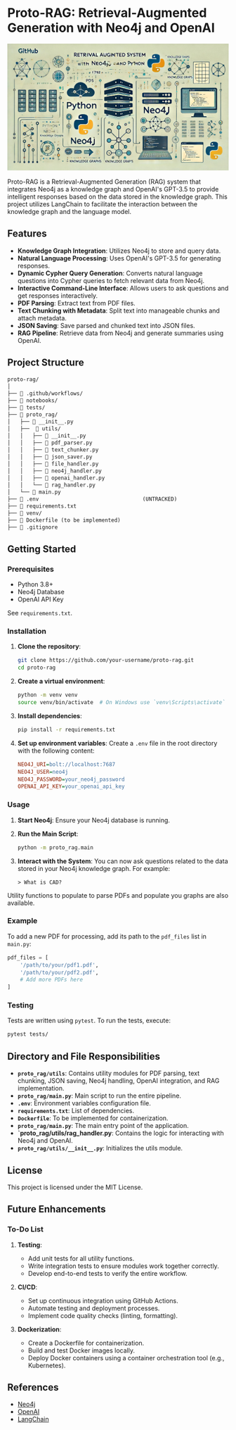 # Proto-RAG: Retrieval-Augmented Generation with Neo4j and OpenAI

![DALL-E generated banner](assets/banner-proto-rag.jpg "DALL-E generated banner")

Proto-RAG is a Retrieval-Augmented Generation (RAG) system that integrates Neo4j as a knowledge graph and OpenAI's GPT-3.5 to provide intelligent responses based on the data stored in the knowledge graph. This project utilizes LangChain to facilitate the interaction between the knowledge graph and the language model.

## Features

- **Knowledge Graph Integration**: Utilizes Neo4j to store and query data.
- **Natural Language Processing**: Uses OpenAI's GPT-3.5 for generating responses.
- **Dynamic Cypher Query Generation**: Converts natural language questions into Cypher queries to fetch relevant data from Neo4j.
- **Interactive Command-Line Interface**: Allows users to ask questions and get responses interactively.
- **PDF Parsing**: Extract text from PDF files.
- **Text Chunking with Metadata**: Split text into manageable chunks and attach metadata.
- **JSON Saving**: Save parsed and chunked text into JSON files.
- **RAG Pipeline**: Retrieve data from Neo4j and generate summaries using OpenAI.

## Project Structure

```
proto-rag/
│
├── 📂 .github/workflows/
├── 📂 notebooks/
├── 📂 tests/
├── 📂 proto_rag/
│   ├── 📄 __init__.py
│   ├──  📂 utils/
│   │   ├── 📄 __init__.py
│   │   ├── 📄 pdf_parser.py
│   │   ├── 📄 text_chunker.py
│   │   ├── 📄 json_saver.py
│   │   ├── 📄 file_handler.py
│   │   ├── 📄 neo4j_handler.py
│   │   ├── 📄 openai_handler.py
│   │   └── 📄 rag_handler.py
│   └── 📄 main.py
├── 📄 .env                                 (UNTRACKED)
├── 📄 requirements.txt
├── 📂 venv/
├── 📄 Dockerfile (to be implemented)
├── 📄 .gitignore
```

## Getting Started

### Prerequisites

- Python 3.8+
- Neo4j Database
- OpenAI API Key

See `requirements.txt`.

### Installation

1. **Clone the repository**:
   ```bash
   git clone https://github.com/your-username/proto-rag.git
   cd proto-rag
   ```

2. **Create a virtual environment**:
   ```bash
   python -m venv venv
   source venv/bin/activate  # On Windows use `venv\Scripts\activate`
   ```

3. **Install dependencies**:
   ```bash
   pip install -r requirements.txt
   ```

4. **Set up environment variables**:
   Create a `.env` file in the root directory with the following content:
   ```ini
   NEO4J_URI=bolt://localhost:7687
   NEO4J_USER=neo4j
   NEO4J_PASSWORD=your_neo4j_password
   OPENAI_API_KEY=your_openai_api_key
   ```

### Usage

1. **Start Neo4j**:
   Ensure your Neo4j database is running.

2. **Run the Main Script**:
   ```bash
   python -m proto_rag.main
   ```

3. **Interact with the System**:
   You can now ask questions related to the data stored in your Neo4j knowledge graph. For example:
   ```
   > What is CAD?
   ```

Utility functions to populate to parse PDFs and populate you graphs are also available.
<!-- - Parses PDFs listed in `pdf_files`.
- Chunks the parsed text with metadata.
- Saves the chunked text to a JSON file.
- Stores the chunked text in a Neo4j database.
- Retrieves data from Neo4j and generates summaries using OpenAI. -->


### Example

To add a new PDF for processing, add its path to the `pdf_files` list in `main.py`:
```python
pdf_files = [
    '/path/to/your/pdf1.pdf',
    '/path/to/your/pdf2.pdf',
    # Add more PDFs here
]
```

### Testing

Tests are written using `pytest`. To run the tests, execute:
```sh
pytest tests/
```

## Directory and File Responsibilities

- **`proto_rag/utils`**: Contains utility modules for PDF parsing, text chunking, JSON saving, Neo4j handling, OpenAI integration, and RAG implementation.
- **`proto_rag/main.py`**: Main script to run the entire pipeline.
- **`.env`**: Environment variables configuration file.
- **`requirements.txt`**: List of dependencies.
- **`Dockerfile`**: To be implemented for containerization.
- **`proto_rag/main.py`**: The main entry point of the application.
- **`proto_rag/utils/rag_handler.py**: Contains the logic for interacting with Neo4j and OpenAI.
- **`proto_rag/utils/__init__.py`**: Initializes the utils module.


## License

This project is licensed under the MIT License.



## Future Enhancements

### To-Do List

1. **Testing**:
    - Add unit tests for all utility functions.
    - Write integration tests to ensure modules work together correctly.
    - Develop end-to-end tests to verify the entire workflow.

2. **CI/CD**:
    - Set up continuous integration using GitHub Actions.
    - Automate testing and deployment processes.
    - Implement code quality checks (linting, formatting).

3. **Dockerization**:
    - Create a Dockerfile for containerization.
    - Build and test Docker images locally.
    - Deploy Docker containers using a container orchestration tool (e.g., Kubernetes).


## References

- [Neo4j](https://neo4j.com/)
- [OpenAI](https://www.openai.com/)
- [LangChain](https://github.com/langchain-ai/langchain)

